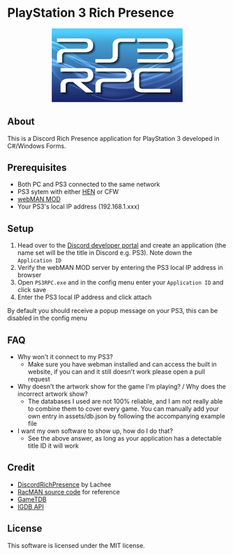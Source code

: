 # PlayStation 3 Rich Presence

<p align="center">
  <img src="ps3rpc/assets/logo.png" style="width:300px"/>
</p>

## About

This is a Discord Rich Presence application for PlayStation 3 developed in C#/Windows Forms.

## Prerequisites

* Both PC and PS3 connected to the same network
* PS3 sytem with either [HEN](https://www.psx-place.com/threads/ps3hen-v3-3-0-4-91-support-official-release-thread-homebrew-enabler-for-the-ps3.23955/) or CFW
* [webMAN MOD](https://github.com/aldostools/webMAN-MOD/releases)
* Your PS3's local IP address (192.168.1.xxx)

## Setup

1. Head over to the [Discord developer portal](https://discord.com/developers/docs/intro) and create an application (the name set will be the title in Discord e.g. PS3). Note down the `Application ID`
2. Verify the webMAN MOD server by entering the PS3 local IP address in browser
3. Open `PS3RPC.exe` and in the config menu enter your `Application ID` and click save
4. Enter the PS3 local IP address and click attach

By default you should receive a popup message on your PS3, this can be disabled in the config menu

## FAQ

* Why won't it connect to my PS3?
    * Make sure you have webman installed and can access the built in website, if you can and it still doesn't work please open a pull request
* Why doesn't the artwork show for the game I'm playing? / Why does the incorrect artwork show?
    * The databases I used are not 100% reliable, and I am not really able to combine them to cover every game. You can manually add your own entry in assets/db.json by following the accompanying example file
* I want my own software to show up, how do I do that?
    * See the above answer, as long as your application has a detectable title ID it will work

## Credit

* [DiscordRichPresence](https://github.com/Lachee/discord-rpc-csharp) by Lachee
* [RacMAN source code](https://github.com/MichaelRelaxen/racman) for reference
* [GameTDB](https://gametdb.com)
* [IGDB API](https://igdb.com)


## License

This software is licensed under the MIT license.
